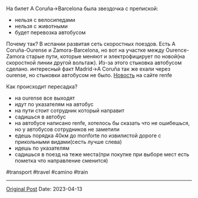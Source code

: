 На билет A Coruña->Barcelona была звездочка с препиской:
- нельзя с велосипедами
- нельзя с животными
- будет перевозка автобусом

Почему так? В испании развитая сеть скоростных поездов. Есть A Coruña-Ourense и Zamora-Barcelona, но вот на участке между Ourence-Zamora старые пути, которые меняют и электрофицирует по новой(на скоростной линии другой вольтаж). Из-за этого стыковка автобусом сделано. интересный факт Madrid->A Coruña так же ехали через ourense, но стыковки автобусом не было. [Новость](https://www.renfe.com/es/es/grupo-renfe/comunicacion/renfe-al-dia/avisos/obras-adif-infraestructura-entre-ourense-monforte-modificacion-servicio-trenes-galicia) на сайте renfe

Как происходит пересадка?
- на ourense все выходят
- идут по указателям на автобус
- на пути стоит сотрудник который направит
- садишься в автобус
- на автобусе написано renfe, хотелось бы сказать что не ошибешься, но у автобусов сотрудников не заметили
- едешь порядка 40км до monforte по извилистой дороге с прикольными видами(сесть лучше слева)
- идешь по указателям
- садишься в поезд на теже места(при покупке при выборе мест есть пометка что направление сменится)

#transport #travel #camino #train

---
[Original Post](https://t.me/lev2tarragona/1110)
Date: 2023-04-13
